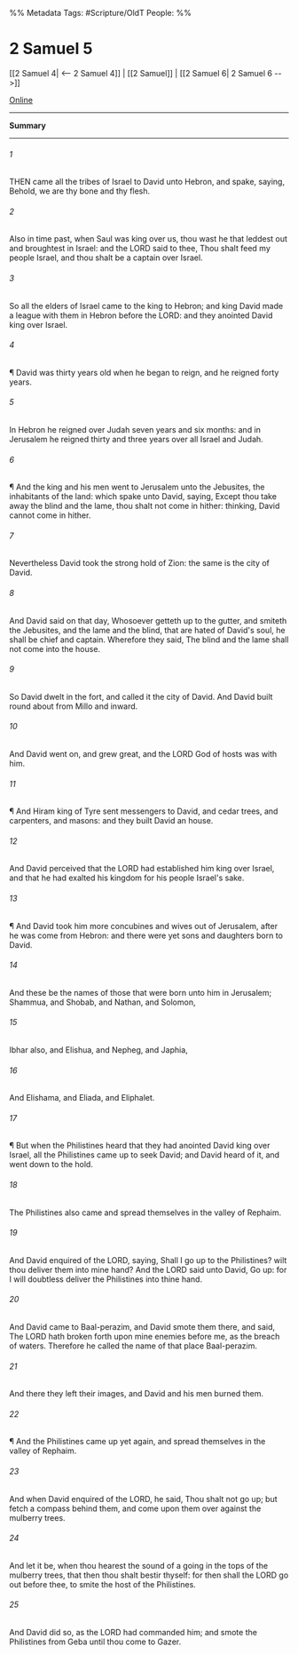 

%% Metadata
Tags: #Scripture/OldT
People: 
%%
# 2 Samuel 5
[[2 Samuel 4| <-- 2 Samuel 4]] | [[2 Samuel]] | [[2 Samuel 6| 2 Samuel 6 -->]]

[Online](https://churchofjesuschrist.org/study/scriptures/ot/2-sam/5?lang=eng)

---
__Summary__



---

###### 1
THEN came all the tribes of Israel to David unto Hebron, and spake, saying, Behold, we are thy bone and thy flesh.
###### 2
Also in time past, when Saul was king over us, thou wast he that leddest out and broughtest in Israel: and the LORD said to thee, Thou shalt feed my people Israel, and thou shalt be a captain over Israel.
###### 3
So all the elders of Israel came to the king to Hebron; and king David made a league with them in Hebron before the LORD: and they anointed David king over Israel.
###### 4
¶ David was thirty years old when he began to reign, and he reigned forty years.
###### 5
In Hebron he reigned over Judah seven years and six months: and in Jerusalem he reigned thirty and three years over all Israel and Judah.
###### 6
¶ And the king and his men went to Jerusalem unto the Jebusites, the inhabitants of the land: which spake unto David, saying, Except thou take away the blind and the lame, thou shalt not come in hither: thinking, David cannot come in hither.
###### 7
Nevertheless David took the strong hold of Zion: the same is the city of David.
###### 8
And David said on that day, Whosoever getteth up to the gutter, and smiteth the Jebusites, and the lame and the blind, that are hated of David's soul, he shall be chief and captain.  Wherefore they said, The blind and the lame shall not come into the house.
###### 9
So David dwelt in the fort, and called it the city of David.  And David built round about from Millo and inward.
###### 10
And David went on, and grew great, and the LORD God of hosts was with him.
###### 11
¶ And Hiram king of Tyre sent messengers to David, and cedar trees, and carpenters, and masons: and they built David an house.
###### 12
And David perceived that the LORD had established him king over Israel, and that he had exalted his kingdom for his people Israel's sake.
###### 13
¶ And David took him more concubines and wives out of Jerusalem, after he was come from Hebron: and there were yet sons and daughters born to David.
###### 14
And these be the names of those that were born unto him in Jerusalem; Shammua, and Shobab, and Nathan, and Solomon,
###### 15
Ibhar also, and Elishua, and Nepheg, and Japhia,
###### 16
And Elishama, and Eliada, and Eliphalet.
###### 17
¶ But when the Philistines heard that they had anointed David king over Israel, all the Philistines came up to seek David; and David heard of it, and went down to the hold.
###### 18
The Philistines also came and spread themselves in the valley of Rephaim.
###### 19
And David enquired of the LORD, saying, Shall I go up to the Philistines?  wilt thou deliver them into mine hand?  And the LORD said unto David, Go up: for I will doubtless deliver the Philistines into thine hand.
###### 20
And David came to Baal-perazim, and David smote them there, and said, The LORD hath broken forth upon mine enemies before me, as the breach of waters.  Therefore he called the name of that place Baal-perazim.
###### 21
And there they left their images, and David and his men burned them.
###### 22
¶ And the Philistines came up yet again, and spread themselves in the valley of Rephaim.
###### 23
And when David enquired of the LORD, he said, Thou shalt not go up; but fetch a compass behind them, and come upon them over against the mulberry trees.
###### 24
And let it be, when thou hearest the sound of a going in the tops of the mulberry trees, that then thou shalt bestir thyself: for then shall the LORD go out before thee, to smite the host of the Philistines.
###### 25
And David did so, as the LORD had commanded him; and smote the Philistines from Geba until thou come to Gazer.



